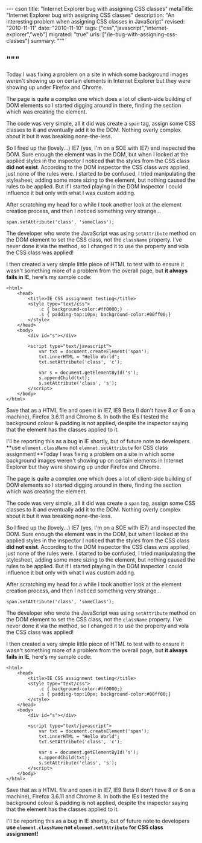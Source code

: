 --- cson
title: "Internet Explorer bug with assigning CSS classes"
metaTitle: "Internet Explorer bug with assigning CSS classes"
description: "An interesting problem when assigning CSS classes in JavaScript"
revised: "2010-11-11"
date: "2010-11-10"
tags: ["css","javascript","internet-explorer","web"]
migrated: "true"
urls: ["/ie-bug-with-assigning-css-classes"]
summary: """

"""
---
Today I was fixing a problem on a site in which some background images weren't showing up on certain elements in Internet Explorer but they were showing up under Firefox and Chrome.

The page is quite a complex one which does a lot of client-side building of DOM elements so I started digging around in there, finding the section which was creating the element.

The code was very simple, all it did was create a `span` tag, assign some CSS classes to it and eventually add it to the DOM. Nothing overly complex about it but it was breaking none-the-less.

So I fired up the (lovely...) IE7 (yes, I'm on a SOE with IE7) and inspected the DOM. Sure enough the element was in the DOM, but when I looked at the applied styles in the inspector I noticed that the styles from the CSS class **did not exist**. According to the DOM inspector the CSS class *was* applied, just none of the rules were. I started to be confused, I tried manipulating the stylesheet, adding some more sizing to the element, but nothing caused the rules to be applied. But if I started playing in the DOM inspector I could influence it but only with what I was custom adding.

After scratching my head for a while I took another look at the element creation process, and then I noticed something very strange...

	span.setAttribute('class', 'someClass');

The developer who wrote the JavaScript was using `setAttribute` method on the DOM element to set the CSS class, not the `className` property. I've never done it via the method, so I changed it to use the property and vola the CSS class was applied!

I then created a very simple little piece of HTML to test with to ensure it wasn't something more of a problem from the overall page, but **it always fails in IE**, here's my sample code:

	<html>
		<head>
			<title>IE CSS assignment testing</title>
			<style type="text/css">
				.c { background-color:#ff0000;}
				.s { padding-top:10px; background-color:#00ff00;}
			</style>
		</head>
		<body>
			<div id="s"></div>
			
			<script type="text/javascript">
				var txt = document.createElement('span');
				txt.innerHTML = "Hello World";
				txt.setAttribute('class', 'c');
				
				var s = document.getElementById('s');			
				s.appendChild(txt);
				s.setAttribute('class', 's');
			</script>
		</body>
	</html>

Save that as a HTML file and open it in IE7, IE9 Beta (I don't have 8 or 6 on a machine), Firefox 3.6.11 and Chrome 8. In both the IEs I tested the background colour & padding is not applied, despite the inspector saying that the element has the classes applied to it.

I'll be reporting this as a bug in IE shortly, but of future note to developers **use `element.className` not `elemnet.setAttribute` for CSS class assignment!**Today I was fixing a problem on a site in which some background images weren't showing up on certain elements in Internet Explorer but they were showing up under Firefox and Chrome.

The page is quite a complex one which does a lot of client-side building of DOM elements so I started digging around in there, finding the section which was creating the element.

The code was very simple, all it did was create a `span` tag, assign some CSS classes to it and eventually add it to the DOM. Nothing overly complex about it but it was breaking none-the-less.

So I fired up the (lovely...) IE7 (yes, I'm on a SOE with IE7) and inspected the DOM. Sure enough the element was in the DOM, but when I looked at the applied styles in the inspector I noticed that the styles from the CSS class **did not exist**. According to the DOM inspector the CSS class *was* applied, just none of the rules were. I started to be confused, I tried manipulating the stylesheet, adding some more sizing to the element, but nothing caused the rules to be applied. But if I started playing in the DOM inspector I could influence it but only with what I was custom adding.

After scratching my head for a while I took another look at the element creation process, and then I noticed something very strange...

	span.setAttribute('class', 'someClass');

The developer who wrote the JavaScript was using `setAttribute` method on the DOM element to set the CSS class, not the `className` property. I've never done it via the method, so I changed it to use the property and vola the CSS class was applied!

I then created a very simple little piece of HTML to test with to ensure it wasn't something more of a problem from the overall page, but **it always fails in IE**, here's my sample code:

	<html>
		<head>
			<title>IE CSS assignment testing</title>
			<style type="text/css">
				.c { background-color:#ff0000;}
				.s { padding-top:10px; background-color:#00ff00;}
			</style>
		</head>
		<body>
			<div id="s"></div>
			
			<script type="text/javascript">
				var txt = document.createElement('span');
				txt.innerHTML = "Hello World";
				txt.setAttribute('class', 'c');
				
				var s = document.getElementById('s');			
				s.appendChild(txt);
				s.setAttribute('class', 's');
			</script>
		</body>
	</html>

Save that as a HTML file and open it in IE7, IE9 Beta (I don't have 8 or 6 on a machine), Firefox 3.6.11 and Chrome 8. In both the IEs I tested the background colour & padding is not applied, despite the inspector saying that the element has the classes applied to it.

I'll be reporting this as a bug in IE shortly, but of future note to developers **use `element.className` not `elemnet.setAttribute` for CSS class assignment!**